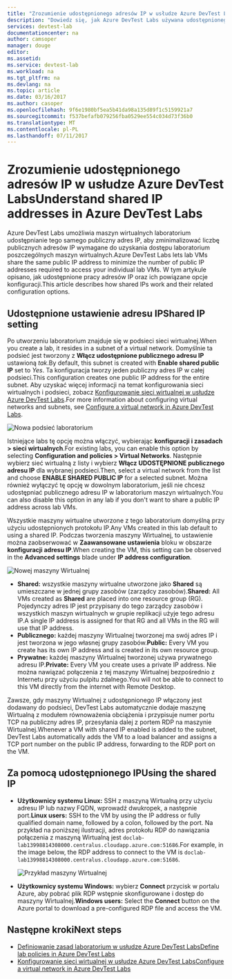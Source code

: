 ```yaml
---
title: "Zrozumienie udostępnionego adresów IP w usłudze Azure DevTest Labs | Dokumentacja firmy Microsoft"
description: "Dowiedz się, jak Azure DevTest Labs używana udostępnionego adresów IP, aby zminimalizować publiczne adresy IP wymagane do uzyskania dostępu laboratorium maszyn wirtualnych."
services: devtest-lab
documentationcenter: na
author: camsoper
manager: douge
editor: 
ms.assetid: 
ms.service: devtest-lab
ms.workload: na
ms.tgt_pltfrm: na
ms.devlang: na
ms.topic: article
ms.date: 03/16/2017
ms.author: casoper
ms.openlocfilehash: 9f6e1980bf5ea5b41da98a135d89f1c5159921a7
ms.sourcegitcommit: f537befafb079256fba0529ee554c034d73f36b0
ms.translationtype: MT
ms.contentlocale: pl-PL
ms.lasthandoff: 07/11/2017
---
```

# <a name="understand-shared-ip-addresses-in-azure-devtest-labs"></a><span data-ttu-id="51737-103">Zrozumienie udostępnionego adresów IP w usłudze Azure DevTest Labs</span><span class="sxs-lookup"><span data-stu-id="51737-103">Understand shared IP addresses in Azure DevTest Labs</span></span>

<span data-ttu-id="51737-104">Azure DevTest Labs umożliwia maszyn wirtualnych laboratorium udostępnianie tego samego publiczny adres IP, aby zminimalizować liczbę publicznych adresów IP wymagane do uzyskania dostępu laboratorium poszczególnych maszyn wirtualnych.</span><span class="sxs-lookup"><span data-stu-id="51737-104">Azure DevTest Labs lets lab VMs share the same public IP address to minimize the number of public IP addresses required to access your individual lab VMs.</span></span>  <span data-ttu-id="51737-105">W tym artykule opisano, jak udostępnione pracy adresów IP oraz ich powiązane opcje konfiguracji.</span><span class="sxs-lookup"><span data-stu-id="51737-105">This article describes how shared IPs work and their related configuration options.</span></span>

## <a name="shared-ip-setting"></a><span data-ttu-id="51737-106">Udostępnione ustawienie adresu IP</span><span class="sxs-lookup"><span data-stu-id="51737-106">Shared IP setting</span></span>

<span data-ttu-id="51737-107">Po utworzeniu laboratorium znajduje się w podsieci sieci wirtualnej.</span><span class="sxs-lookup"><span data-stu-id="51737-107">When you create a lab, it resides in a subnet of a virtual network.</span></span>  <span data-ttu-id="51737-108">Domyślnie ta podsieć jest tworzony z **Włącz udostępnione publicznego adresu IP** ustawioną *tak*.</span><span class="sxs-lookup"><span data-stu-id="51737-108">By default, this subnet is created with **Enable shared public IP** set to *Yes*.</span></span>  <span data-ttu-id="51737-109">Ta konfiguracja tworzy jeden publiczny adres IP w całej podsieci.</span><span class="sxs-lookup"><span data-stu-id="51737-109">This configuration creates one public IP address for the entire subnet.</span></span>  <span data-ttu-id="51737-110">Aby uzyskać więcej informacji na temat konfigurowania sieci wirtualnych i podsieci, zobacz [Konfigurowanie sieci wirtualnej w usłudze Azure DevTest Labs](devtest-lab-configure-vnet.md).</span><span class="sxs-lookup"><span data-stu-id="51737-110">For more information about configuring virtual networks and subnets, see [Configure a virtual network in Azure DevTest Labs](devtest-lab-configure-vnet.md).</span></span>

![Nowa podsieć laboratorium](media/devtest-lab-shared-ip/lab-subnet.png)

<span data-ttu-id="51737-112">Istniejące labs tę opcję można włączyć, wybierając **konfiguracji i zasadach > sieci wirtualnych**.</span><span class="sxs-lookup"><span data-stu-id="51737-112">For existing labs, you can enable this option by selecting **Configuration and policies > Virtual Networks**.</span></span> <span data-ttu-id="51737-113">Następnie wybierz sieć wirtualną z listy i wybierz **Włącz UDOSTĘPNIONE publicznego adresu IP** dla wybranej podsieci.</span><span class="sxs-lookup"><span data-stu-id="51737-113">Then, select a virtual network from the list and choose **ENABLE SHARED PUBLIC IP** for a selected subnet.</span></span> <span data-ttu-id="51737-114">Można również wyłączyć tę opcję w dowolnym laboratorium, jeśli nie chcesz udostępniać publicznego adresu IP w laboratorium maszyn wirtualnych.</span><span class="sxs-lookup"><span data-stu-id="51737-114">You can also disable this option in any lab if you don't want to share a public IP address across lab VMs.</span></span>

<span data-ttu-id="51737-115">Wszystkie maszyny wirtualne utworzone z tego laboratorium domyślną przy użyciu udostępnionych protokołu IP.</span><span class="sxs-lookup"><span data-stu-id="51737-115">Any VMs created in this lab default to using a shared IP.</span></span>  <span data-ttu-id="51737-116">Podczas tworzenia maszyny Wirtualnej, to ustawienie można zaobserwować w **Zaawansowane ustawienia** bloku w obszarze **konfiguracji adresu IP**.</span><span class="sxs-lookup"><span data-stu-id="51737-116">When creating the VM, this setting can be observed in the **Advanced settings** blade under **IP address configuration**.</span></span>

![Nowej maszyny Wirtualnej](media/devtest-lab-shared-ip/new-vm.png)

- <span data-ttu-id="51737-118">**Shared:** wszystkie maszyny wirtualne utworzone jako **Shared** są umieszczane w jednej grupy zasobów (zarządcy zasobów).</span><span class="sxs-lookup"><span data-stu-id="51737-118">**Shared:** All VMs created as **Shared** are placed into one resource group (RG).</span></span> <span data-ttu-id="51737-119">Pojedynczy adres IP jest przypisany do tego zarządcy zasobów i wszystkich maszyn wirtualnych w grupie replikacji użyje tego adresu IP.</span><span class="sxs-lookup"><span data-stu-id="51737-119">A single IP address is assigned for that RG and all VMs in the RG will use that IP address.</span></span>
- <span data-ttu-id="51737-120">**Publicznego:** każdej maszyny Wirtualnej tworzonej ma swój adres IP i jest tworzona w jego własnej grupy zasobów.</span><span class="sxs-lookup"><span data-stu-id="51737-120">**Public:** Every VM you create has its own IP address and is created in its own resource group.</span></span>
- <span data-ttu-id="51737-121">**Prywatne:** każdej maszyny Wirtualnej tworzonej używa prywatnego adresu IP.</span><span class="sxs-lookup"><span data-stu-id="51737-121">**Private:** Every VM you create uses a private IP address.</span></span> <span data-ttu-id="51737-122">Nie można nawiązać połączenia z tej maszyny Wirtualnej bezpośrednio z Internetu przy użyciu pulpitu zdalnego.</span><span class="sxs-lookup"><span data-stu-id="51737-122">You will not be able to connect to this VM directly from the internet with Remote Desktop.</span></span>

<span data-ttu-id="51737-123">Zawsze, gdy maszyny Wirtualnej z udostępnionego IP włączony jest dodawany do podsieci, DevTest Labs automatycznie dodaje maszynę Wirtualną z modułem równoważenia obciążenia i przypisuje numer portu TCP na publiczny adres IP, przesyłania dalej z portem RDP na maszynie Wirtualnej.</span><span class="sxs-lookup"><span data-stu-id="51737-123">Whenever a VM with shared IP enabled is added to the subnet, DevTest Labs automatically adds the VM to a load balancer and assigns a TCP port number on the public IP address, forwarding to the RDP port on the VM.</span></span>  

## <a name="using-the-shared-ip"></a><span data-ttu-id="51737-124">Za pomocą udostępnionego IP</span><span class="sxs-lookup"><span data-stu-id="51737-124">Using the shared IP</span></span>

- <span data-ttu-id="51737-125">**Użytkownicy systemu Linux:** SSH z maszyną Wirtualną przy użyciu adresu IP lub nazwy FQDN, wprowadź dwukropek, a następnie port.</span><span class="sxs-lookup"><span data-stu-id="51737-125">**Linux users:** SSH to the VM by using the IP address or fully qualified domain name, followed by a colon, followed by the port.</span></span> <span data-ttu-id="51737-126">Na przykład na poniższej ilustracji, adres protokołu RDP do nawiązania połączenia z maszyną Wirtualną jest `doclab-lab13998814308000.centralus.cloudapp.azure.com:51686`.</span><span class="sxs-lookup"><span data-stu-id="51737-126">For example, in the image below, the RDP address to connect to the VM is `doclab-lab13998814308000.centralus.cloudapp.azure.com:51686`.</span></span>

  ![Przykład maszyny Wirtualnej](media/devtest-lab-shared-ip/vm-info.png)

- <span data-ttu-id="51737-128">**Użytkownicy systemu Windows:** wybierz **Connect** przycisk w portalu Azure, aby pobrać plik RDP wstępnie skonfigurowane i dostęp do maszyny Wirtualnej.</span><span class="sxs-lookup"><span data-stu-id="51737-128">**Windows users:** Select the **Connect** button on the Azure portal to download a pre-configured RDP file and access the VM.</span></span>

## <a name="next-steps"></a><span data-ttu-id="51737-129">Następne kroki</span><span class="sxs-lookup"><span data-stu-id="51737-129">Next steps</span></span>

* [<span data-ttu-id="51737-130">Definiowanie zasad laboratorium w usłudze Azure DevTest Labs</span><span class="sxs-lookup"><span data-stu-id="51737-130">Define lab policies in Azure DevTest Labs</span></span>](devtest-lab-set-lab-policy.md)
* [<span data-ttu-id="51737-131">Konfigurowanie sieci wirtualnej w usłudze Azure DevTest Labs</span><span class="sxs-lookup"><span data-stu-id="51737-131">Configure a virtual network in Azure DevTest Labs</span></span>](devtest-lab-configure-vnet.md)





